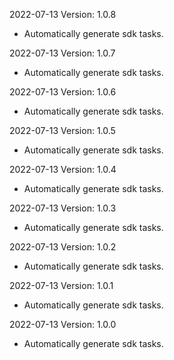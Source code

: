2022-07-13 Version: 1.0.8
- Automatically generate sdk tasks.

2022-07-13 Version: 1.0.7
- Automatically generate sdk tasks.

2022-07-13 Version: 1.0.6
- Automatically generate sdk tasks.

2022-07-13 Version: 1.0.5
- Automatically generate sdk tasks.

2022-07-13 Version: 1.0.4
- Automatically generate sdk tasks.

2022-07-13 Version: 1.0.3
- Automatically generate sdk tasks.

2022-07-13 Version: 1.0.2
- Automatically generate sdk tasks.

2022-07-13 Version: 1.0.1
- Automatically generate sdk tasks.

2022-07-13 Version: 1.0.0
- Automatically generate sdk tasks.

